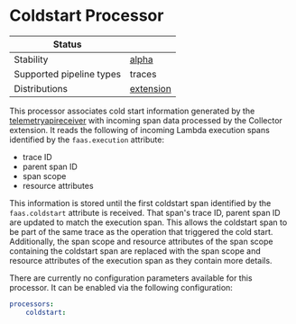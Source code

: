 # Coldstart Processor

| Status                   |                 |
| ------------------------ |-----------------|
| Stability                | [alpha]         |
| Supported pipeline types | traces          |
| Distributions            | [extension]     |

This processor associates cold start information generated by the [telemetryapireceiver](../../receiver/telemetryapireceiver) with incoming span data processed by
the Collector extension. It reads the following of incoming Lambda execution spans identified by the `faas.execution` attribute:

- trace ID
- parent span ID
- span scope
- resource attributes

This information is stored until the first coldstart span identified by the `faas.coldstart` attribute
is received. That span's trace ID, parent span ID are updated to match the execution span. This
allows the coldstart span to be part of the same trace as the operation that triggered the cold start. Additionally,
the span scope and resource attributes of the span scope containing the coldstart span
are replaced with the span scope and resource attributes of the execution span as
they contain more details.

There are currently no configuration parameters available for this processor. It can be enabled via the following configuration:

```yaml
processors:
    coldstart:
```

[alpha]: https://github.com/open-telemetry/opentelemetry-collector#alpha
[extension]: https://github.com/open-telemetry/opentelemetry-lambda/collector
